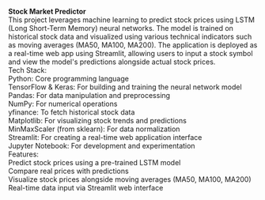 ****Stock Market Predictor****
<br>
This project leverages machine learning to predict stock prices using LSTM (Long Short-Term Memory) neural networks. The model is trained on historical stock data and visualized using various technical indicators such as moving averages (MA50, MA100, MA200). The application is deployed as a real-time web app using Streamlit, allowing users to input a stock symbol and view the model's predictions alongside actual stock prices.
<br>
Tech Stack:
<br>
Python: Core programming language  
TensorFlow & Keras: For building and training the neural network model  
Pandas: For data manipulation and preprocessing  
NumPy: For numerical operations  
yfinance: To fetch historical stock data  
Matplotlib: For visualizing stock trends and predictions  
MinMaxScaler (from sklearn): For data normalization  
Streamlit: For creating a real-time web application interface  
Jupyter Notebook: For development and experimentation  
Features:  
Predict stock prices using a pre-trained LSTM model  
Compare real prices with predictions  
Visualize stock prices alongside moving averages (MA50, MA100, MA200)  
Real-time data input via Streamlit web interface  
